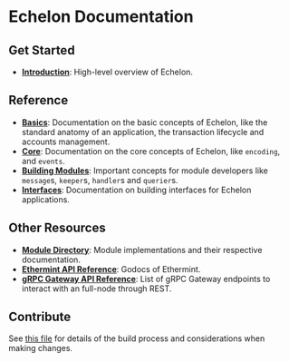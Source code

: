<!--
layout: home
title: Echelon Documentation
description: Echelon is a scalable and interoperable Ethereum, built on Proof-of-Stake with fast-finality.
sections:
  - title: Introduction
    desc: Read a high-level overview of Echelon and its architecture.
    url: /intro
    icon: ethereum-intro
  - title: Basics
    desc: Start with the basic concepts of Echelon, like accounts and transactions.
    url: /basics
    icon: basics
  - title: Core Concepts
    desc: Read about the core concepts like encoding and events.
    url: /core
    icon: core
stack:
  - title: Cosmos SDK
    desc: The SDK is the world’s most popular framework for building application-specific blockchains.
    color: "#5064FB"
    label: sdk
    url: http://docs.cosmos.network
  - title: Ethereum
    desc: Ethereum is a global, open-source platform for decentralized applications.
    color: "#1A1F36"
    label: ethereum-black
    url: https://eth.wiki
  - title: Tendermint Core
    desc: The leading BFT engine for building blockchains, powering Echelon.
    color: "#00BB00"
    label: core
    url: http://docs.tendermint.com
footer:
  newsletter: false
aside: false
-->

# Echelon Documentation

## Get Started

- **[Introduction](./intro/overview.md)**: High-level overview of Echelon.

## Reference

- **[Basics](./basics/)**: Documentation on the basic concepts of Echelon, like the standard anatomy of an application, the transaction lifecycle and accounts management.
- **[Core](./core/)**: Documentation on the core concepts of Echelon, like `encoding`, and `events`.
- **[Building Modules](./building-modules/)**: Important concepts for module developers like `message`s, `keeper`s, `handler`s and `querier`s.
- **[Interfaces](./interfaces/)**: Documentation on building interfaces for Echelon applications.

## Other Resources

- **[Module Directory](../x/)**: Module implementations and their respective documentation.
- **[Ethermint API Reference](https://godoc.org/github.com/tharsis/ethermint)**: Godocs of Ethermint.
- **[gRPC Gateway API Reference](https://api.echelon.org/)**: List of gRPC Gateway endpoints to interact with an full-node through REST.

## Contribute

See [this file](https://github.com/enronchain/echelon/blob/main/docs/DOCS_README.md) for details of the build process and considerations when making changes.

